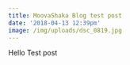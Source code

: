 ```yaml
---
title: MoovaShaka Blog test post
date: '2018-04-13 12:39pm'
image: /img/uploads/dsc_0819.jpg
---
```

Hello Test post
